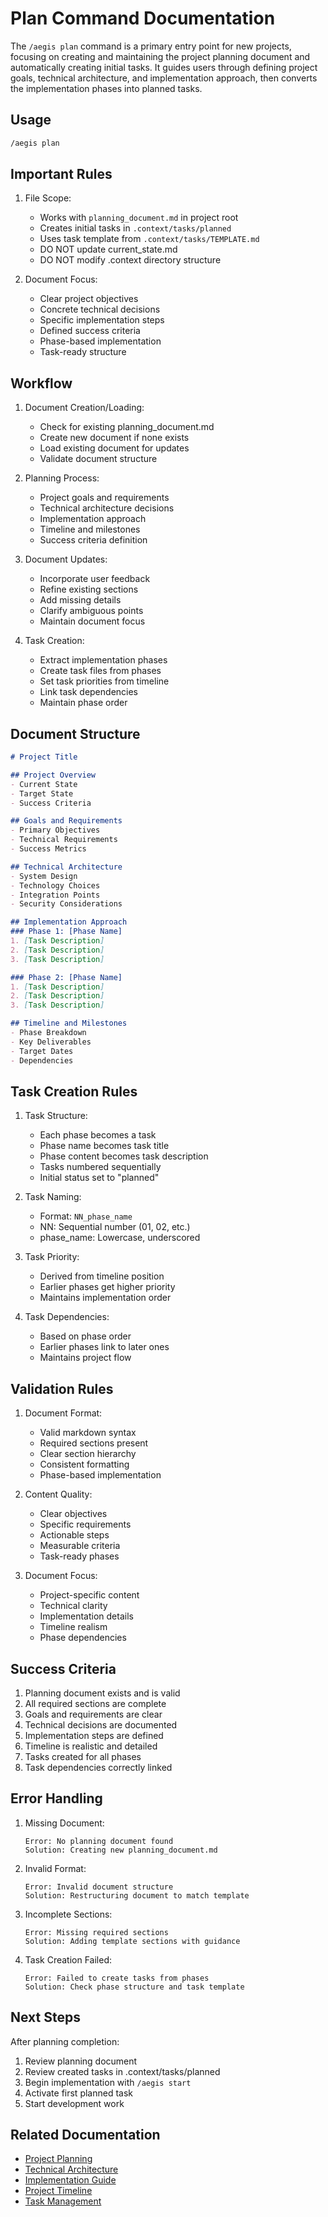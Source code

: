 # Plan Command Documentation

The `/aegis plan` command is a primary entry point for new projects, focusing on creating and maintaining the project planning document and automatically creating initial tasks. It guides users through defining project goals, technical architecture, and implementation approach, then converts the implementation phases into planned tasks.

## Usage

```bash
/aegis plan
```

## Important Rules

1. File Scope:
   - Works with `planning_document.md` in project root
   - Creates initial tasks in `.context/tasks/planned`
   - Uses task template from `.context/tasks/TEMPLATE.md`
   - DO NOT update current_state.md
   - DO NOT modify .context directory structure

2. Document Focus:
   - Clear project objectives
   - Concrete technical decisions
   - Specific implementation steps
   - Defined success criteria
   - Phase-based implementation
   - Task-ready structure

## Workflow

1. Document Creation/Loading:
   - Check for existing planning_document.md
   - Create new document if none exists
   - Load existing document for updates
   - Validate document structure

2. Planning Process:
   - Project goals and requirements
   - Technical architecture decisions
   - Implementation approach
   - Timeline and milestones
   - Success criteria definition

3. Document Updates:
   - Incorporate user feedback
   - Refine existing sections
   - Add missing details
   - Clarify ambiguous points
   - Maintain document focus

4. Task Creation:
   - Extract implementation phases
   - Create task files from phases
   - Set task priorities from timeline
   - Link task dependencies
   - Maintain phase order

## Document Structure

```markdown
# Project Title

## Project Overview
- Current State
- Target State
- Success Criteria

## Goals and Requirements
- Primary Objectives
- Technical Requirements
- Success Metrics

## Technical Architecture
- System Design
- Technology Choices
- Integration Points
- Security Considerations

## Implementation Approach
### Phase 1: [Phase Name]
1. [Task Description]
2. [Task Description]
3. [Task Description]

### Phase 2: [Phase Name]
1. [Task Description]
2. [Task Description]
3. [Task Description]

## Timeline and Milestones
- Phase Breakdown
- Key Deliverables
- Target Dates
- Dependencies
```

## Task Creation Rules

1. Task Structure:
   - Each phase becomes a task
   - Phase name becomes task title
   - Phase content becomes task description
   - Tasks numbered sequentially
   - Initial status set to "planned"

2. Task Naming:
   - Format: `NN_phase_name`
   - NN: Sequential number (01, 02, etc.)
   - phase_name: Lowercase, underscored

3. Task Priority:
   - Derived from timeline position
   - Earlier phases get higher priority
   - Maintains implementation order

4. Task Dependencies:
   - Based on phase order
   - Earlier phases link to later ones
   - Maintains project flow

## Validation Rules

1. Document Format:
   - Valid markdown syntax
   - Required sections present
   - Clear section hierarchy
   - Consistent formatting
   - Phase-based implementation

2. Content Quality:
   - Clear objectives
   - Specific requirements
   - Actionable steps
   - Measurable criteria
   - Task-ready phases

3. Document Focus:
   - Project-specific content
   - Technical clarity
   - Implementation details
   - Timeline realism
   - Phase dependencies

## Success Criteria

1. Planning document exists and is valid
2. All required sections are complete
3. Goals and requirements are clear
4. Technical decisions are documented
5. Implementation steps are defined
6. Timeline is realistic and detailed
7. Tasks created for all phases
8. Task dependencies correctly linked

## Error Handling

1. Missing Document:
   ```
   Error: No planning document found
   Solution: Creating new planning_document.md
   ```

2. Invalid Format:
   ```
   Error: Invalid document structure
   Solution: Restructuring document to match template
   ```

3. Incomplete Sections:
   ```
   Error: Missing required sections
   Solution: Adding template sections with guidance
   ```

4. Task Creation Failed:
   ```
   Error: Failed to create tasks from phases
   Solution: Check phase structure and task template
   ```

## Next Steps

After planning completion:
1. Review planning document
2. Review created tasks in .context/tasks/planned
3. Begin implementation with `/aegis start`
4. Activate first planned task
5. Start development work

## Related Documentation

- [Project Planning](../framework/planning.md)
- [Technical Architecture](../framework/architecture.md)
- [Implementation Guide](../framework/implementation.md)
- [Project Timeline](../framework/timeline.md)
- [Task Management](../framework/tasks.md)